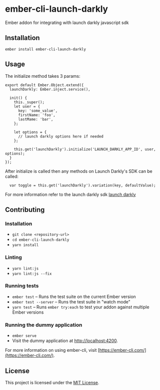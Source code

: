 ember-cli-launch-darkly
==============================================================================

Ember addon for integrating with launch darkly javascript sdk

Installation
------------------------------------------------------------------------------

```
ember install ember-cli-launch-darkly
```


Usage
------------------------------------------------------------------------------

The initialize method takes 3 params:
```
export default Ember.Object.extend({
  launchDarkly: Ember.inject.service(),

  init() {
    this._super();
    let user = {
      key: 'some_value',
      firstName: 'foo',
      lastMame: 'bar',
    };

    let options = {
      // launch darkly options here if needed
    };

    this.get('launchDarkly').initialize('LAUNCH_DARKLY_APP_ID', user, options);
  }
});
```

After initialize is called then any methods on Launch Darkly's SDK can be called:
```
  var toggle = this.get('launchDarkly').variation(key, defaultValue);
```

For more information refer to the launch darkly sdk
[launch darkly](http://docs.launchdarkly.com/docs/js-sdk-reference#section-changing-the-user-context)


Contributing
------------------------------------------------------------------------------

### Installation

* `git clone <repository-url>`
* `cd ember-cli-launch-darkly`
* `yarn install`

### Linting

* `yarn lint:js`
* `yarn lint:js --fix`

### Running tests

* `ember test` – Runs the test suite on the current Ember version
* `ember test --server` – Runs the test suite in "watch mode"
* `yarn test` – Runs `ember try:each` to test your addon against multiple Ember versions

### Running the dummy application

* `ember serve`
* Visit the dummy application at [http://localhost:4200](http://localhost:4200).

For more information on using ember-cli, visit [https://ember-cli.com/](https://ember-cli.com/).

License
------------------------------------------------------------------------------

This project is licensed under the [MIT License](LICENSE.md).

